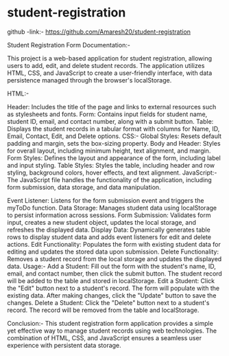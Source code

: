 # student-registration

github -link:-
https://github.com/Amaresh20/student-registration

Student Registration Form Documentation:-

This project is a web-based application for student registration, allowing users to add, edit, and delete student records. The application utilizes HTML, CSS, and JavaScript to create a user-friendly interface, with data persistence managed through the browser's localStorage.

HTML:-

Header: Includes the title of the page and links to external resources such as stylesheets and fonts.
Form: Contains input fields for student name, student ID, email, and contact number, along with a submit button.
Table: Displays the student records in a tabular format with columns for Name, ID, Email, Contact, Edit, and Delete options.
CSS:-
Global Styles: Resets default padding and margin, sets the box-sizing property.
Body and Header: Styles for overall layout, including minimum height, text alignment, and margin.
Form Styles: Defines the layout and appearance of the form, including label and input styling.
Table Styles: Styles the table, including header and row styling, background colors, hover effects, and text alignment.
JavaScript:-
The JavaScript file handles the functionality of the application, including form submission, data storage, and data manipulation.

Event Listener: Listens for the form submission event and triggers the myToDo function.
Data Storage: Manages student data using localStorage to persist information across sessions.
Form Submission: Validates form input, creates a new student object, updates the local storage, and refreshes the displayed data.
Display Data: Dynamically generates table rows to display student data and adds event listeners for edit and delete actions.
Edit Functionality: Populates the form with existing student data for editing and updates the stored data upon submission.
Delete Functionality: Removes a student record from the local storage and updates the displayed data.
Usage:-
Add a Student: Fill out the form with the student's name, ID, email, and contact number, then click the submit button. The student record will be added to the table and stored in localStorage.
Edit a Student: Click the "Edit" button next to a student's record. The form will populate with the existing data. After making changes, click the "Update" button to save the changes.
Delete a Student: Click the "Delete" button next to a student's record. The record will be removed from the table and localStorage.

Conclusion:-
This student registration form application provides a simple yet effective way to manage student records using web technologies. The combination of HTML, CSS, and JavaScript ensures a seamless user experience with persistent data storage.
